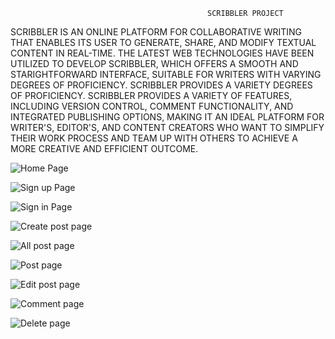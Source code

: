                                                 SCRIBBLER PROJECT

SCRIBBLER IS AN ONLINE PLATFORM FOR COLLABORATIVE WRITING THAT ENABLES ITS USER TO GENERATE, SHARE, AND MODIFY TEXTUAL CONTENT IN REAL-TIME. THE LATEST WEB TECHNOLOGIES HAVE BEEN UTILIZED TO DEVELOP SCRIBBLER, WHICH OFFERS A SMOOTH AND STARIGHTFORWARD INTERFACE, SUITABLE FOR WRITERS WITH VARYING DEGREES OF PROFICIENCY. SCRIBBLER PROVIDES A VARIETY DEGREES OF PROFICIENCY. SCRIBBLER PROVIDES A VARIETY OF FEATURES, INCLUDING VERSION CONTROL, COMMENT FUNCTIONALITY, AND INTEGRATED PUBLISHING OPTIONS, MAKING IT AN IDEAL PLATFORM FOR WRITER'S, EDITOR'S, AND CONTENT CREATORS WHO WANT TO SIMPLIFY THEIR WORK PROCESS AND TEAM UP WITH OTHERS TO ACHIEVE A MORE CREATIVE AND EFFICIENT OUTCOME.

![Home Page](https://user-images.githubusercontent.com/115175587/236687749-b06531e1-ae3a-409d-832b-9860a1ea0364.png)


![Sign up Page](https://user-images.githubusercontent.com/115175587/236687986-46c46189-6adb-49e9-8f25-632042a76b34.png)


![Sign in Page](https://user-images.githubusercontent.com/115175587/236687994-4a2387d0-8510-4901-b149-87e4acb5489f.png)


![Create post page](https://user-images.githubusercontent.com/115175587/236687795-4babcf7c-2ae4-4007-8c76-c3a5a75a09ec.png)


![All post page](https://user-images.githubusercontent.com/115175587/236687839-0437504f-3422-4e30-8e63-f9e154a7899b.png)


![Post page](https://user-images.githubusercontent.com/115175587/236688220-d133eb4e-8502-4181-96f3-64b72cab101e.png)


![Edit post page](https://user-images.githubusercontent.com/115175587/236687852-882d38f5-0ed5-419d-926e-1dfa2c6151f3.png)


![Comment page](https://user-images.githubusercontent.com/115175587/236687860-8d99681b-b2d2-47a1-b61a-b1e952b5d912.png)


![Delete page](https://user-images.githubusercontent.com/115175587/236687868-ceddc5ef-8340-4431-87f9-7c623c2a4f46.png)
